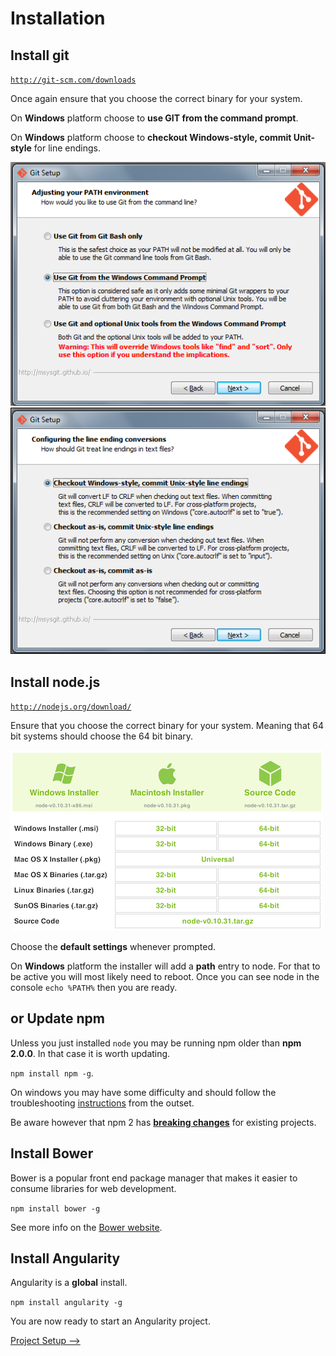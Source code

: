 # Installation

## Install git

[`http://git-scm.com/downloads`](http://git-scm.com/downloads)

Once again ensure that you choose the correct binary for your system.

On **Windows** platform choose to **use GIT from the command prompt**.

On **Windows** platform choose to **checkout Windows-style, commit Unit-style** for line endings.

[![](installation-git-1.png)]()
[![](installation-git-2.png)]()

## Install node.js

[`http://nodejs.org/download/`](http://nodejs.org/download/)

Ensure that you choose the correct binary for your system. Meaning that 64 bit systems should choose the 64 bit binary.

[![](installation-node.png)]()

Choose the **default settings** whenever prompted.

On **Windows** platform the installer will add a **path** entry to node. For that to be active you will most likely need
to reboot. Once you can see node in the console `echo %PATH%` then you are ready.

## or Update npm

Unless you just installed `node` you may be running npm older than **npm 2.0.0**. In that case it is worth updating.

`npm install npm -g`.

On windows you may have some difficulty and should follow the troubleshooting
[instructions](https://github.com/npm/npm/wiki/Troubleshooting#upgrading-on-windows) from the outset.

Be aware however that npm 2 has [**breaking changes**](http://blog.npmjs.org/post/98131109725/npm-2-0-0) for existing
projects.

## Install Bower

Bower is a popular front end package manager that makes it easier to consume libraries for web development.

`npm install bower -g`

See more info on the [Bower website](http://bower.io).

## Install Angularity

Angularity is a **global** install.

`npm install angularity -g`

You are now ready to start an Angularity project.

[Project Setup &#x27F6;](project-setup.md)
